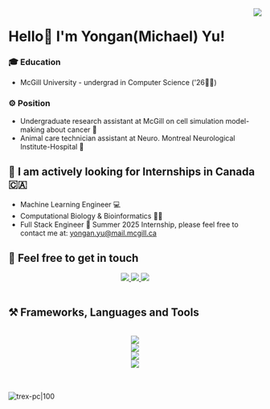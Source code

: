 <img align="right" src="https://visitor-badge.laobi.icu/badge?page_id=Michaelyya.Michaelyya"/>

# Hello👋 I'm Yongan(Michael) Yu!

### 🎓 Education 
- McGill University - undergrad in Computer Science ('26🧑‍🎓)

### ⚙️ Position
- Undergraduate research assistant at McGill on cell simulation model-making about cancer 🦠
- Animal care technician assistant at Neuro. Montreal Neurological Institute-Hospital 🐒

## 💼 I am actively looking for Internships in Canada 🇨🇦
-  Machine Learning Engineer 💻
-  Computational Biology & Bioinformatics 🧑‍🔬
-  Full Stack Engineer 🎨 
  Summer 2025 Internship, please feel free to contact me at: yongan.yu@mail.mcgill.ca

## 🤝 Feel free to get in touch

<div align="center"> 
  <a href="mailto:yya040327@gmail.com">
    <img src="https://img.shields.io/badge/Gmail-109010?style=for-the-badge&logo=gmail&logoColor=white" />
  </a>
  <a href="https://www.linkedin.com/in/yongan-yu-0327an/" target="_blank">
    <img src="https://img.shields.io/badge/LinkedIn-0077B5?style=for-the-badge&logo=linkedin&logoColor=white" target="_blank" />
  </a>
  <a href="https://michaelyya.github.io/Michael_Portfolio/" target="_blank">
     <img src="https://img.shields.io/badge/Website-FF5722?style=for-the-badge&logo=/e/&logoColor=white" target="_blank" />
  </a>
</div>
<br/>

## ⚒️ Frameworks, Languages and Tools
<br/>
<div align="center">
    <img src="https://skillicons.dev/icons?i=nodejs,react,spring,aws,gcp,git,github,gitlab" /><br>
    <img src="https://skillicons.dev/icons?i=python,java,javascript,bash,html,css,vim,mongodb,redis" /><br>
    <img src="https://skillicons.dev/icons?i=pytorch,ai,bootstrap,cmake,nginx,selenium,pytorch,sklearn,tensorflow,linux" /><br>
    <img src="https://skillicons.dev/icons?i=postman,vercel,heroku,matlab,vim,vscode,eclipse,pycharm,ps,pr" />
</div>
<br/><br/>


![trex-pc|100](https://user-images.githubusercontent.com/120589837/231785526-da03c915-f6b3-4ae5-89d6-c45f5915d514.gif)
